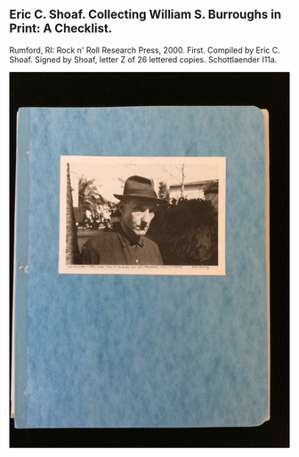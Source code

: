 ## Eric C. Shoaf. Collecting William S. Burroughs in Print: A Checklist.

Rumford, RI: Rock n' Roll Research Press, 2000. First. Compiled by Eric C. Shoaf. Signed by Shoaf, letter Z of 26 lettered copies. Schottlaender I11a.

![Collecting William S. Burroughs in Print: A Checklist](../assets/images/collecting-william-s-burrough-1.jpg)
